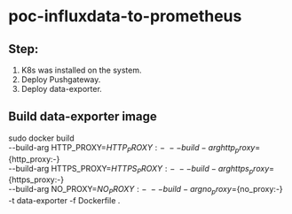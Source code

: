 # poc-influxdata-to-prometheus
## Step:
1. K8s was installed on the system.
2. Deploy Pushgateway. 
3. Deploy data-exporter.

## Build data-exporter image
sudo docker build \
     --build-arg HTTP_PROXY=${HTTP_PROXY:-} \
     --build-arg http_proxy=${http_proxy:-} \
     --build-arg HTTPS_PROXY=${HTTPS_PROXY:-} \
     --build-arg https_proxy=${https_proxy:-} \
     --build-arg NO_PROXY=${NO_PROXY:-} \
     --build-arg no_proxy=${no_proxy:-} \
     -t data-exporter -f Dockerfile .